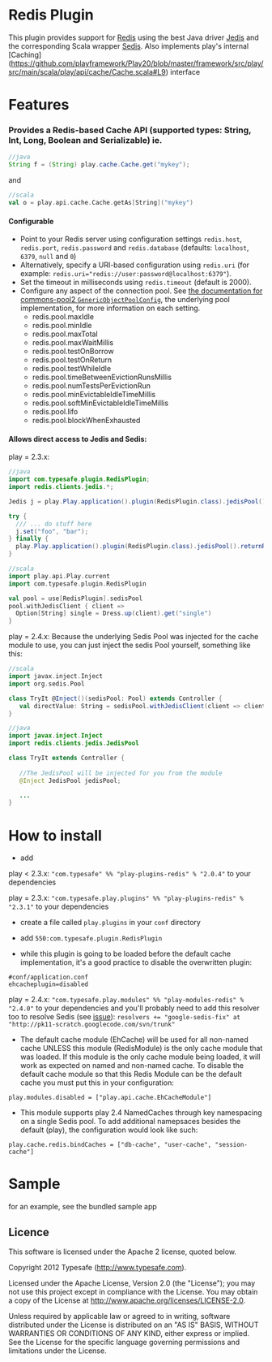 # Redis Plugin

This plugin provides support for [Redis](http://redis.io/) using the best Java driver [Jedis](https://github.com/xetorthio/jedis) and the corresponding Scala wrapper [Sedis](https://github.com/pk11/sedis). Also implements play's internal [Caching] (https://github.com/playframework/Play20/blob/master/framework/src/play/src/main/scala/play/api/cache/Cache.scala#L9) interface  

# Features

###  Provides a Redis-based Cache API (supported types: String, Int, Long, Boolean and Serializable) ie.

```java
//java
String f = (String) play.cache.Cache.get("mykey");
```

and 

```scala
//scala
val o = play.api.cache.Cache.getAs[String]("mykey")
```

#### Configurable

* Point to your Redis server using configuration settings  ```redis.host```, ```redis.port```,  ```redis.password``` and ```redis.database``` (defaults: ```localhost```, ```6379```, ```null``` and ```0```)
* Alternatively, specify a URI-based configuration using ```redis.uri``` (for example: ```redis.uri="redis://user:password@localhost:6379"```).
* Set the timeout in milliseconds using ```redis.timeout``` (default is 2000).
* Configure any aspect of the connection pool. See [the documentation for commons-pool2 ```GenericObjectPoolConfig```](https://commons.apache.org/proper/commons-pool/apidocs/org/apache/commons/pool2/impl/GenericObjectPoolConfig.html), the underlying pool implementation, for more information on each setting.
    * redis.pool.maxIdle
    * redis.pool.minIdle
    * redis.pool.maxTotal
    * redis.pool.maxWaitMillis
    * redis.pool.testOnBorrow
    * redis.pool.testOnReturn
    * redis.pool.testWhileIdle
    * redis.pool.timeBetweenEvictionRunsMillis
    * redis.pool.numTestsPerEvictionRun
    * redis.pool.minEvictableIdleTimeMillis
    * redis.pool.softMinEvictableIdleTimeMillis
    * redis.pool.lifo
    * redis.pool.blockWhenExhausted


#### Allows direct access to Jedis and Sedis: 
play = 2.3.x:
```java
//java
import com.typesafe.plugin.RedisPlugin;
import redis.clients.jedis.*;

Jedis j = play.Play.application().plugin(RedisPlugin.class).jedisPool().getResource();

try {
  /// ... do stuff here 
  j.set("foo", "bar");
} finally {
  play.Play.application().plugin(RedisPlugin.class).jedisPool().returnResource(j);
}  
```

```scala
//scala
import play.api.Play.current
import com.typesafe.plugin.RedisPlugin

val pool = use[RedisPlugin].sedisPool
pool.withJedisClient { client =>
  Option[String] single = Dress.up(client).get("single")
}
```
play = 2.4.x:
Because the underlying Sedis Pool was injected for the cache module to use, you can just inject the sedis Pool yourself, something like this:

```scala
//scala
import javax.inject.Inject
import org.sedis.Pool

class TryIt @Inject()(sedisPool: Pool) extends Controller {
   val directValue: String = sedisPool.withJedisClient(client => client.get("someKey"))
}
```

```java
//java
import javax.inject.Inject
import redis.clients.jedis.JedisPool

class TryIt extends Controller {
   
   //The JedisPool will be injected for you from the module
   @Inject JedisPool jedisPool;

   ...
}

```

# How to install

* add 

play < 2.3.x:
```"com.typesafe" %% "play-plugins-redis" % "2.0.4"``` to your dependencies

play = 2.3.x:
```"com.typesafe.play.plugins" %% "play-plugins-redis" % "2.3.1"``` to your dependencies

* create a file called ```play.plugins``` in your ```conf``` directory

* add ```550:com.typesafe.plugin.RedisPlugin```

*  while this plugin is going to be loaded before the default cache implementation,  it's a good practice to disable the overwritten plugin:

 ```
 #conf/application.conf
 ehcacheplugin=disabled
 ```

play = 2.4.x:
```"com.typesafe.play.modules" %% "play-modules-redis" % "2.4.0"``` to your dependencies
and you'll probably need to add this resolver too to resolve Sedis (see [issue](https://github.com/typesafehub/play-plugins/issues/141)):
```resolvers += "google-sedis-fix" at "http://pk11-scratch.googlecode.com/svn/trunk"```
* The default cache module (EhCache) will be used for all non-named cache UNLESS this module (RedisModule) is the only cache module that was loaded. If this module is the only cache module being loaded, it will work as expected on named and non-named cache. To disable the default cache module so that this Redis Module can be the default cache you must put this in your configuration:
 
 ```
 play.modules.disabled = ["play.api.cache.EhCacheModule"]
 ```

* This module supports play 2.4 NamedCaches through key namespacing on a single Sedis pool. To add additional namepsaces besides the default (play), the configuration would look like such:

 ```
 play.cache.redis.bindCaches = ["db-cache", "user-cache", "session-cache"]
 ```



# Sample

for an example, see the bundled sample app


## Licence

This software is licensed under the Apache 2 license, quoted below.

Copyright 2012 Typesafe (http://www.typesafe.com).

Licensed under the Apache License, Version 2.0 (the "License"); you may not use this project except in compliance with the License. You may obtain a copy of the License at http://www.apache.org/licenses/LICENSE-2.0.

Unless required by applicable law or agreed to in writing, software distributed under the License is distributed on an "AS IS" BASIS, WITHOUT WARRANTIES OR CONDITIONS OF ANY KIND, either express or implied. See the License for the specific language governing permissions and limitations under the License.
